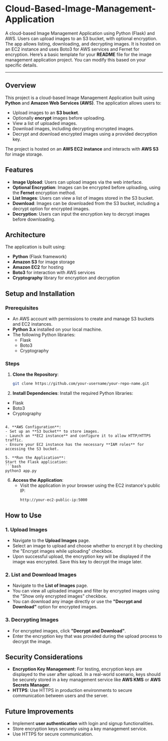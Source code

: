 # Cloud-Based-Image-Management-Application
A cloud-based Image Management Application using Python (Flask) and AWS. Users can upload images to an S3 bucket, with optional encryption. The app allows listing, downloading, and decrypting images. It is hosted on an EC2 instance and uses Boto3 for AWS services and Fernet for encryption.
Here’s a basic template for your **README** file for the image management application project. You can modify this based on your specific details.

---
## Overview
This project is a cloud-based Image Management Application built using **Python** and **Amazon Web Services (AWS)**. The application allows users to:
- Upload images to an **S3 bucket**.
- Optionally **encrypt** images before uploading.
- View a list of uploaded images.
- Download images, including decrypting encrypted images.
- Decrypt and download encrypted images using a provided decryption key.

The project is hosted on an **AWS EC2 instance** and interacts with **AWS S3** for image storage.

## Features
- **Image Upload**: Users can upload images via the web interface.
- **Optional Encryption**: Images can be encrypted before uploading, using the **Fernet** encryption method.
- **List Images**: Users can view a list of images stored in the S3 bucket.
- **Download**: Images can be downloaded from the S3 bucket, including a decrypt option for encrypted images.
- **Decryption**: Users can input the encryption key to decrypt images before downloading.

## Architecture
The application is built using:
- **Python** (Flask framework)
- **Amazon S3** for image storage
- **Amazon EC2** for hosting
- **Boto3** for interaction with AWS services
- **Cryptography** library for encryption and decryption

## Setup and Installation

### Prerequisites
- An AWS account with permissions to create and manage S3 buckets and EC2 instances.
- **Python 3.x** installed on your local machine.
- The following Python libraries:
  - Flask
  - Boto3
  - Cryptography

### Steps

1. **Clone the Repository**:
   ```bash
   git clone https://github.com/your-username/your-repo-name.git
   ```

2. **Install Dependencies**:
   Install the required Python libraries:
  - Flask
  - Boto3
  - Cryptography
   ```

4. **AWS Configuration**:
   - Set up an **S3 bucket** to store images.
   - Launch an **EC2 instance** and configure it to allow HTTP/HTTPS traffic.
   - Ensure your EC2 instance has the necessary **IAM roles** for accessing the S3 bucket.

5. **Run the Application**:
   Start the Flask application:
   ```bash
   python3 app.py
   ```

6. **Access the Application**:
   - Visit the application in your browser using the EC2 instance's public IP:
     ```
     http://your-ec2-public-ip:5000
     ```

## How to Use

### 1. Upload Images
- Navigate to the **Upload Images** page.
- Select an image to upload and choose whether to encrypt it by checking the "Encrypt images while uploading" checkbox.
- Upon successful upload, the encryption key will be displayed if the image was encrypted. Save this key to decrypt the image later.

### 2. List and Download Images
- Navigate to the **List of Images** page.
- You can view all uploaded images and filter by encrypted images using the "Show only encrypted images" checkbox.
- You can download any image directly or use the **"Decrypt and Download"** option for encrypted images.

### 3. Decrypting Images
- For encrypted images, click **"Decrypt and Download"**.
- Enter the encryption key that was provided during the upload process to decrypt the image.

## Security Considerations
- **Encryption Key Management**: For testing, encryption keys are displayed to the user after upload. In a real-world scenario, keys should be securely stored in a key management service like **AWS KMS** or **AWS Secrets Manager**.
- **HTTPS**: Use HTTPS in production environments to secure communication between users and the server.

## Future Improvements
- Implement **user authentication** with login and signup functionalities.
- Store encryption keys securely using a key management service.
- Use HTTPS for secure communication.
